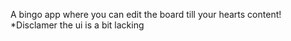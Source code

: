 A bingo app where you can edit the board till your hearts content!
*Disclamer the ui is a bit lacking
